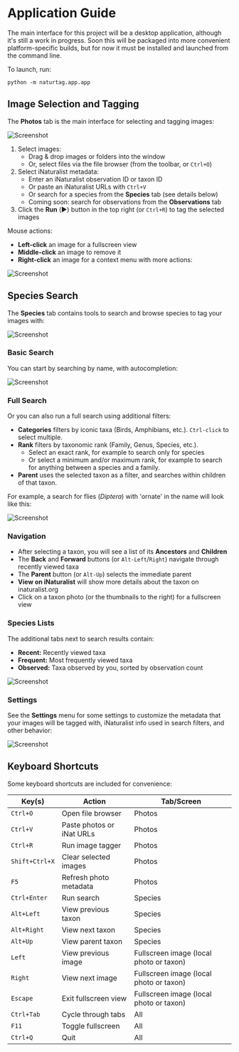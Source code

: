 # Application Guide
The main interface for this project will be a desktop application, although it's still a work in
progress. Soon this will be packaged into more convenient platform-specific builds, but for now it
must be installed and launched from the command line.

To launch, run:
```
python -m naturtag.app.app
```

## Image Selection and Tagging
The **Photos** tab is the main interface for selecting and tagging images:

![Screenshot](../assets/screenshots/image-selector.png)

1. Select images:
    * Drag & drop images or folders into the window
    * Or, select files via the file browser (from the toolbar, or `Ctrl+O`)
2. Select iNaturalist metadata:
    * Enter an iNaturalist observation ID or taxon ID
    * Or paste an iNaturalist URLs with `Ctrl+V`
    * Or search for a species from the **Species** tab (see details below)
    * Coming soon: search for observations from the **Observations** tab
3. Click the **Run** (▶️) button in the top right (or `Ctrl+R`) to tag the selected images

Mouse actions:
* **Left-click** an image for a fullscreen view
* **Middle-click** an image to remove it
* **Right-click** an image for a context menu with more actions:

![Screenshot](../assets/screenshots/image-context-menu.png)

## Species Search
The **Species** tab contains tools to search and browse species to tag your images with:

![Screenshot](../assets/screenshots/taxon-search.png)

### Basic Search
You can start by searching by name, with autocompletion:

![Screenshot](../assets/screenshots/taxon-autocomplete.png)

### Full Search
Or you can also run a full search using additional filters:
* **Categories** filters by iconic taxa (Birds, Amphibians, etc.). `Ctrl-click` to select multiple.
* **Rank** filters by taxonomic rank (Family, Genus, Species, etc.).
    * Select an exact rank, for example to search only for species
    * Or select a minimum and/or maximum rank, for example to search for anything between a species
        and a family.
* **Parent** uses the selected taxon as a filter, and searches within children of that taxon.

For example, a search for flies (_Diptera_) with 'ornate' in the name will look like this:

![Screenshot](../assets/screenshots/taxon-search-children.png)

### Navigation
* After selecting a taxon, you will see a list of its **Ancestors** and **Children**
* The **Back** and **Forward** buttons (or `Alt-Left`/`Right`) navigate through recently viewed taxa
* The **Parent** button (or `Alt-Up`) selects the immediate parent
* **View on iNaturalist** will show more details about the taxon on inaturalist.org
* Click on a taxon photo (or the thumbnails to the right) for a fullscreen view

### Species Lists
The additional tabs next to search results contain:
* **Recent:** Recently viewed taxa
* **Frequent:** Most frequently viewed taxa
* **Observed:** Taxa observed by you, sorted by observation count

![Screenshot](../assets/screenshots/taxon-tabs.png)

### Settings
See the **Settings** menu for some settings to customize the metadata that your images will be
tagged with, iNaturalist info used in search filters, and other behavior:

![Screenshot](../assets/screenshots/settings.png)

## Keyboard Shortcuts
Some keyboard shortcuts are included for convenience:

Key(s)         | Action                    | Tab/Screen
----           |----                       |----------
`Ctrl+O`       | Open file browser         | Photos
`Ctrl+V`       | Paste photos or iNat URLs | Photos
`Ctrl+R`       | Run image tagger          | Photos
`Shift+Ctrl+X` | Clear selected images     | Photos
`F5`           | Refresh photo metadata    | Photos
`Ctrl+Enter`   | Run search                | Species
`Alt+Left`     | View previous taxon       | Species
`Alt+Right`    | View next taxon           | Species
`Alt+Up`       | View parent taxon         | Species
`Left`         | View previous image       | Fullscreen image (local photo or taxon)
`Right`        | View next image           | Fullscreen image (local photo or taxon)
`Escape`       | Exit fullscreen view      | Fullscreen image (local photo or taxon)
`Ctrl+Tab`     | Cycle through tabs        | All
`F11`          | Toggle fullscreen         | All
`Ctrl+Q`       | Quit                      | All
